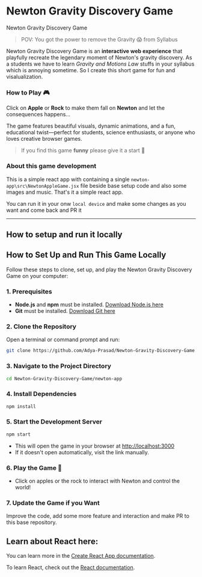 # Newton Gravity Discovery Game
Newton Gravity Discovery Game

> POV: You got the power to remove the Gravity 😱 from Syllabus

Newton Gravity Discovery Game is an **interactive web experience** that playfully recreate the legendary moment of Newton's gravity discovery. As a students we have to learn _Gravity and Motions Law_ stuffs in your syllabus which is annoying sometime. So I create this short game for fun and visalualization.

### How to Play 🎮
Click on **Apple** or **Rock** to make them fall on **Newton** and let the consequences happens...

The game features beautiful visuals, dynamic animations, and a fun, educational twist—perfect for students, science enthusiasts, or anyone who loves creative browser games.

> If you find this game **funny** please give it a start 🌟

### About this game development
This is a simple react app with containing a single `newton-app\src\NewtonAppleGame.jsx` file beside base setup code and also some images and music. That's it a simple react app.

You can run it in your onw `local device` and make some changes as you want and come back and PR it

---

## How to setup and run it locally

## How to Set Up and Run This Game Locally

Follow these steps to clone, set up, and play the Newton Gravity Discovery Game on your computer:

### 1. Prerequisites
- **Node.js** and **npm** must be installed. [Download Node.js here](https://nodejs.org/)
- **Git** must be installed. [Download Git here](https://git-scm.com/)

### 2. Clone the Repository
Open a terminal or command prompt and run:
```sh
git clone https://github.com/Adya-Prasad/Newton-Gravity-Discovery-Game.git
```

### 3. Navigate to the Project Directory
```sh
cd Newton-Gravity-Discovery-Game/newton-app
```

### 4. Install Dependencies
```sh
npm install
```

### 5. Start the Development Server
```sh
npm start
```

- This will open the game in your browser at [http://localhost:3000](http://localhost:3000)
- If it doesn't open automatically, visit the link manually.

### 6. Play the Game 🤟
- Click on apples or the rock to interact with Newton and control the world!

### 7. Update the Game if you Want
Improve the code, add some more feature and interaction and make PR to this base repository.

## Learn about React here:

You can learn more in the [Create React App documentation](https://facebook.github.io/create-react-app/docs/getting-started).

To learn React, check out the [React documentation](https://reactjs.org/).
